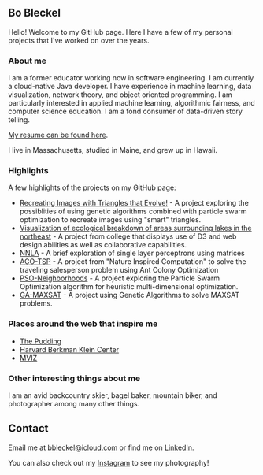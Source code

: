 ## Bo Bleckel

Hello! Welcome to my GitHub page. Here I have a few of my personal projects that I've worked on over the years.

### About me
I am a former educator working now in software engineering. 
I am currently a cloud-native Java developer. 
I have experience in machine learning, data visualization, network theory, and object oriented programming. 
I am particularly interested in applied machine learning, algorithmic fairness, and 
computer science education. I am a fond consumer of data-driven story telling.

[My resume can be found here](https://github.com/bbleckel/resume/blob/master/bleckel_resume.pdf).

I live in Massachusetts, studied in Maine, and grew up in Hawaii.

### Highlights
A few highlights of the projects on my GitHub page:
* [Recreating Images with Triangles that Evolve!](https://github.com/bbleckel/Final-Project) - A project exploring the possiblities of using genetic algorithms combined with particle swarm optimization to recreate images using "smart" triangles. 
* [Visualization of ecological breakdown of areas surrounding lakes in the northeast](https://web.bowdoin.edu/~lbleckel/FinalProject/map.html) - A project from college that displays use of D3 and web design abilities as well as collaborative capabilities.
* [NNLA](https://github.com/bbleckel/NNLA) - A brief exploration of single layer perceptrons using matrices
* [ACO-TSP](https://github.com/bbleckel/ACO-TSP-2017) - A project from "Nature Inspired Computation" to solve the traveling salesperson problem using Ant Colony Optimization
* [PSO-Neighborhoods](https://github.com/bbleckel/PSO-Neighborhoods-2017) - A project exploring the Particle Swarm Optimization algorithm for heuristic multi-dimensional optimization.
* [GA-MAXSAT](https://github.com/bbleckel/MAXSAT-2017) - A project using Genetic Algorithms to solve MAXSAT problems.

### Places around the web that inspire me
* [The Pudding](https://pudding.cool)
* [Harvard Berkman Klein Center](https://cyber.harvard.edu)
* [MVIZ](https://mviz.omid.al)

### Other interesting things about me
I am an avid backcountry skier, bagel baker, mountain biker, and photographer among many other things. 

## Contact
Email me at <bbleckel@icloud.com> or find me on [LinkedIn](https://www.linkedin.com/in/bbleckel/).

You can also check out my [Instagram](https://www.instagram.com/bobleckel/) to see my photography!
